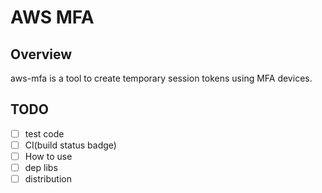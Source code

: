 # AWS MFA

## Overview
aws-mfa is a tool to create temporary session tokens using MFA devices.

## TODO
- [ ] test code
- [ ] CI(build status badge)
- [ ] How to use
- [ ] dep libs
- [ ] distribution